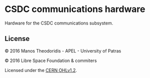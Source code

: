 # CSDC communications hardware

Hardware for the CSDC communications subsystem.

## License

&copy; 2016 Manos Theodoridis - APEL - University of Patras

&copy; 2016 Libre Space Foundation & commiters

Licensed under the [CERN OHLv1.2](LICENSE).
